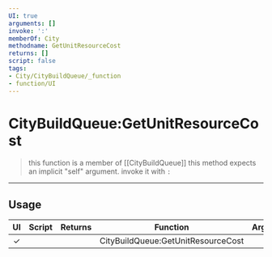```yaml
---
UI: true
arguments: []
invoke: ':'
memberOf: City
methodname: GetUnitResourceCost
returns: []
script: false
tags:
- City/CityBuildQueue/_function
- function/UI
---
```

# CityBuildQueue:GetUnitResourceCost
> this function is a member of [[CityBuildQueue]]
> this method expects an implicit "self" argument. invoke it with `:`
-----
## Usage
|  UI | Script | Returns | Function | Arguments |
|:---:|:------:|-------:|:--------:|:---------|
|✓| ||CityBuildQueue:GetUnitResourceCost||
